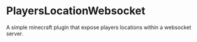# PlayersLocationWebsocket
A simple minecraft plugin that expose players locations within a websocket server.
